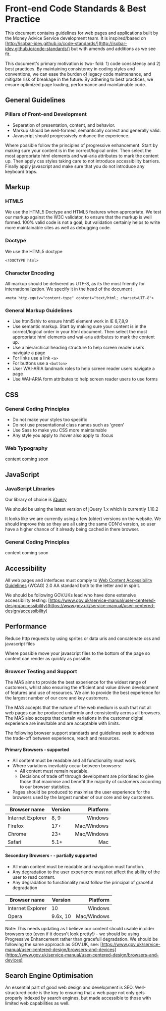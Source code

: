 # Front-end Code Standards &amp; Best Practice


This document contains guidelines for web pages and applications built by the Money Advice Service development team. It is inspired/based on [http://isobar-idev.github.io/code-standards/](http://isobar-idev.github.io/code-standards/) but with amends and additions as we see fit.

This document's primary motivation is two- fold: 1) code consistency and 2) best practices. By maintaining consistency in coding styles and conventions, we can ease the burden of legacy code maintenance, and mitigate risk of breakage in the future. By adhering to best practices, we ensure optimized page loading, performance and maintainable code.

## General Guidelines
### Pillars of Front-end Development
* Separation of presentation, content, and behavior.
* Markup should be well-formed, semantically correct and generally valid.
* Javascript should progressively enhance the experience.

Where possible follow the principles of progressive enhancement. Start by making sure your content is in the correct/logical order.  Then select the most appropriate html elements and wai-aria attributes to mark the content up.  Then apply css styles taking care to not introduce accessibility barriers. Finally apply javascript and make sure that you do not introduce any keyboard traps.

## Markup
### HTML5
We use the HTML5 Doctype and HTML5 features when appropriate.
We test our markup against the W3C validator, to ensure that the markup is well formed. 100% valid code is not a goal, but validation certainly helps to write more maintainable sites as well as debugging code.

### Doctype
We use the HTML5 doctype
	
	<!DOCTYPE html>

### Character Encoding
All markup should be delivered as UTF-8, as its the most friendly for internationalization.
We specify it in the head of the document

	<meta http-equiv="content-type" content="text/html; charset=UTF-8">

### General Markup Guidelines
* Use html5shiv to ensure html5 element work in IE 6,7,8,9
* Use semantic markup.  Start by making sure your content is in the correct/logical order in your html document.  Then select the most appropriate html elements and wai-aria attributes to mark the content up.
* Use a hierarchical heading structure to help screen reader users navigate a page
* For links use a link `<a>`
* For buttons use a `<button>`
* User WAI-ARIA landmark roles to help screen reader users navigate a page
* Use WAI-ARIA form attributes to help screen reader users to use forms

## CSS
### General Coding Principles
* Do not make your styles too specific
* Do not use presentational class names such as 'green'
* Use Sass to make you CSS more maintainable
* Any style you apply to :hover also apply to :focus

### Web Typography
content coming soon

## JavaScript
### JavaScript Libraries
Our library of choice is [jQuery](http://jquery.com/)

We should be using the latest version of jQuery 1.x which is currently 1.10.2

It looks like we are currently using a few (older) versions on the website.  We should improve this so they are all using the same CDN'd version, so user have a higher chance of it already being cached in there browser.

### General Coding Principles
content coming soon

## Accessibility
All web pages and interfaces must comply to [Web Content Accessibility Guidelines](http://www.w3.org/TR/WCAG/) (WCAG) 2.0 AA standard both to the letter and in spirit.

We should be following GOV.UKs lead who have done extensive accessibility testing: [https://www.gov.uk/service-manual/user-centered-design/accessibility](https://www.gov.uk/service-manual/user-centered-design/accessibility)

## Performance
Reduce http requests by using sprites or data uris and concatenate css and javascript files

Where possible move your javascript files to the bottom of the page so content can render as quickly as possible.

### Browser Testing and Support

The MAS aims to provide the best experience for the widest range of customers, whilst also ensuring the efficient and value driven development of features and use of resources. We aim to provide the best experience for the largest number of our core and key customers.
 
The MAS accepts that the nature of the web medium is such that not all web pages can be produced uniformly and consistently across all browsers. The MAS also accepts that certain variations in the customer digital experience are inevitable and are acceptable with limits. 

The following browser support standards and guidelines seek to address the trade-off between experience, reach and resources.

#### Primary Browsers - supported

* All content must be readable and all functionality must work.
* Where variations inevitably occur between browsers:
	* All content must remain readable.
	* Decisions of trade off through development are prioritised to give those that maximise and benefit the majority of customers according to our browser statistics.
* Pages should be produced to maximise the user experience for the browsers used by the largest number of our core and key customers.

| Browser name | Version | Platform  |
| ------ | ------ | -----: |
|  Internet Explorer  |  8, 9  |   Windows  |
|  Firefox  |  17+  |   Mac/Windows  |
|  Chrome  |  23+  |   Mac/Windows  |
|  Safari  |  5.1+  |   Mac  |


#### Secondary Browsers -  - partially supported

* All main content must be readable and navigation must function.
* Any degradation to the user experience must not affect the ability of the user to read content.
* Any degradation to functionality must follow the principal of graceful degradation

| Browser name | Version | Platform  |
| ------ | ------ | -----: |
|  Internet Explorer  |  10  |   Windows  |
|  Opera  |  9.6x, 10  |   Mac/Windows  |


Note: This needs updating as I believe our content should usable in older browsers too (even if it doesn't look pretty!) - we should be using Progressive Enhancement rather than gracefull degradation.  We should be following the same approach as GOV.UK, see: [https://www.gov.uk/service-manual/user-centered-design/browsers-and-devices](https://www.gov.uk/service-manual/user-centered-design/browsers-and-devices)


## Search Engine Optimisation
An essential part of good web design and development is SEO. Well-structured code is the key to ensuring that a web page not only gets properly indexed by search engines, but made accessible to those with limited web capabilities as well.

